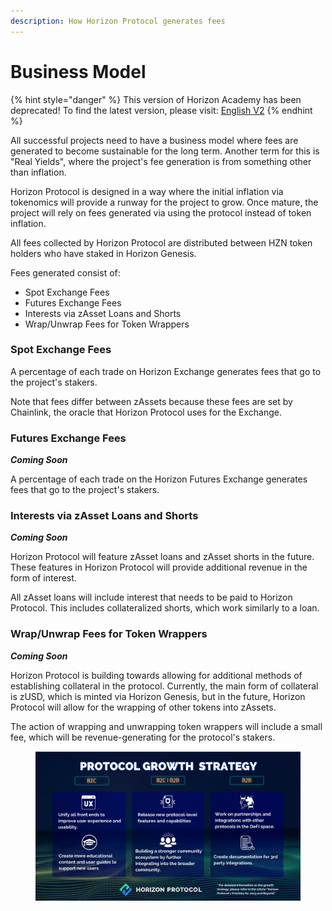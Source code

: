 ```yaml
---
description: How Horizon Protocol generates fees
---
```


# Business Model

{% hint style="danger" %}
This version of Horizon Academy has been deprecated! To find the latest version, please visit: [English V2](https://academy.horizonprotocol.com/)
{% endhint %}

All successful projects need to have a business model where fees are generated to become sustainable for the long term. Another term for this is "Real Yields", where the project's fee generation is from something other than inflation.

Horizon Protocol is designed in a way where the initial inflation via tokenomics will provide a runway for the project to grow. Once mature, the project will rely on fees generated via using the protocol instead of token inflation.

All fees collected by Horizon Protocol are distributed between HZN token holders who have staked in Horizon Genesis.

Fees generated consist of:

* Spot Exchange Fees
* Futures Exchange Fees
* Interests via zAsset Loans and Shorts
* Wrap/Unwrap Fees for Token Wrappers

### Spot Exchange Fees

A percentage of each trade on Horizon Exchange generates fees that go to the project's stakers.&#x20;

Note that fees differ between zAssets because these fees are set by Chainlink, the oracle that Horizon Protocol uses for the Exchange.

### Futures Exchange Fees

_**Coming Soon**_

A percentage of each trade on the Horizon Futures Exchange generates fees that go to the project's stakers.

### Interests via zAsset Loans and Shorts

_**Coming Soon**_

Horizon Protocol will feature zAsset loans and zAsset shorts in the future. These features in Horizon Protocol will provide additional revenue in the form of interest.

All zAsset loans will include interest that needs to be paid to Horizon Protocol. This includes collateralized shorts, which work similarly to a loan.

### Wrap/Unwrap Fees for Token Wrappers

_**Coming Soon**_

Horizon Protocol is building towards allowing for additional methods of establishing collateral in the protocol. Currently, the main form of collateral is zUSD, which is minted via Horizon Genesis, but in the future, Horizon Protocol will allow for the wrapping of other tokens into zAssets.

The action of wrapping and unwrapping token wrappers will include a small fee, which will be revenue-generating for the protocol's stakers.

<figure><img src="../../.gitbook/assets/Growth Stratgy.png" alt=""><figcaption></figcaption></figure>
